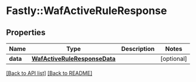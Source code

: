 # Fastly::WafActiveRuleResponse

## Properties

| Name | Type | Description | Notes |
| ---- | ---- | ----------- | ----- |
| **data** | [**WafActiveRuleResponseData**](WafActiveRuleResponseData.md) |  | [optional] |

[[Back to API list]](../../README.md#endpoints) [[Back to README]](../../README.md)

